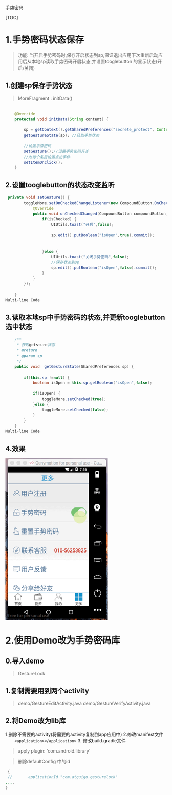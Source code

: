 手势密码

[TOC]

# 1.手势密码状态保存

> 功能: 
当开启手势密码时,保存开启状态到sp,保证退出应用下次重新启动应用后从本地sp读取手势密码开启状态,并设置tooglebutton 的显示状态(开启/关闭)


## 1.创建sp保存手势状态
> MoreFragment : initData() 

```java

    @Override
    protected void initData(String content) {

        sp = getContext().getSharedPreferences("secrete_protect", Context.MODE_PRIVATE);
        getGestureState(sp); //获取手势状态

        //设置手势密码
        setGesture();//设置手势密码开关
        //为每个条目设置点击事件
        setItemOnclick();
    }

```




## 2.设置tooglebutton的状态改变监听

```java
 private void setGesture() {
        toggleMore.setOnCheckedChangeListener(new CompoundButton.OnCheckedChangeListener() {
            @Override
            public void onCheckedChanged(CompoundButton compoundButton, boolean isChecked) {
                if(isChecked) {
                    UIUtils.toast("开启",false);

                    sp.edit().putBoolean("isOpen",true).commit();


                }else {
                    UIUtils.toast("关闭手势密码",false);
                    //保存状态到sp
                    sp.edit().putBoolean("isOpen",false).commit();
                }
            }
        });

    }
Multi-line Code
```


## 3.读取本地sp中手势密码的状态,并更新tooglebutton 选中状态

```java
    /**
     * 获取getsture状态
     * @return
     * @param sp
     */
    public void  getGestureState(SharedPreferences sp) {

        if(this.sp !=null) {
            boolean isOpen = this.sp.getBoolean("isOpen",false);

            if(isOpen) {
                toggleMore.setChecked(true);
            }else {
                toggleMore.setChecked(false);
            }
        }
    }
Multi-line Code
```

## 4.效果

![Image Title](../markdown_image/17_1gesturesave.gif) 

# 2.使用Demo改为手势密码库
## 0.导入demo
> GestureLock

## 1.复制需要用到两个activity
> demo/GestureEditActivity.java
> demo/GestureVerifyActivity.java

## 2.将Demo改为lib库
1.删除不需要的activity(将需要的activity复制到app应用中)
2.修改manifest文件     
`    <application></application>`
3. 修改build.gradle文件
> apply plugin: 'com.android.library' 

> 删除defaultConfig 中的id
 
```java
 {
 //       applicationId "com.atguigu.gesturelock"
....
}
```










